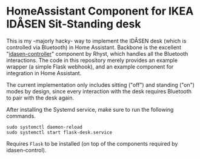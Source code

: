 # HomeAssistant Component for IKEA IDÅSEN Sit-Standing desk

This is my -majorly hacky- way to implement the IDÅSEN desk (which is controlled via Bluetooth) in Home Assistant. Backbone is the excellent "[idasen-controller](https://github.com/rhyst/idasen-controller)" component by Rhyst, which handles all the Bluetooth interactions. The code in this repository merely provides an example wrapper (a simple Flask webhook), and an example component for integration in Home Assistant.

The current implementation only includes sitting ("off") and standing ("on") modes by design, since every interaction with the desk requires Bluetooth to pair with the desk again.

After installing the Systemd service, make sure to run the following commands.

```
sudo systemctl daemon-reload
sudo systemctl start flask-desk.service
```

Requires `Flask` to be installed (on top of the components required by idasen-control).